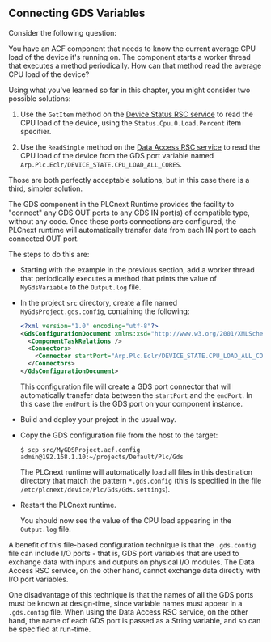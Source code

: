 ## Connecting GDS Variables

Consider the following question:

You have an ACF component that needs to know the current average CPU load of the device it's running on. The component starts a worker thread that executes a method periodically. How can that method read the average CPU load of the device?

Using what you've learned so far in this chapter, you might consider two possible solutions:

1. Use the `GetItem` method on the [Device Status RSC service][device-status] to read the CPU load of the device, using the `Status.Cpu.0.Load.Percent` item specifier.

1. Use the `ReadSingle` method on the [Data Access RSC service][data-access] to read the CPU load of the device from the GDS port variable named `Arp.Plc.Eclr/DEVICE_STATE.CPU_LOAD_ALL_CORES`.

Those are both perfectly acceptable solutions, but in this case there is a third, simpler solution.

The GDS component in the PLCnext Runtime provides the facility to "connect" any GDS OUT ports to any GDS IN port(s) of compatible type, without any code. Once these ports connections are configured, the PLCnext runtime will automatically transfer data from each IN port to each connected OUT port.

The steps to do this are:

- Starting with the example in the previous section, add a worker thread that periodically executes a method that prints the value of `MyGdsVariable` to the `Output.log` file.

- In the project `src` directory, create a file named `MyGdsProject.gds.config`, containing the following:

  ```xml
  <?xml version="1.0" encoding="utf-8"?>
  <GdsConfigurationDocument xmlns:xsd="http://www.w3.org/2001/XMLSchema" xmlns:xsi="http://www.w3.org/2001/XMLSchema-instance" schemaVersion="1.0" xmlns="http://www.phoenixcontact.com/schema/gdsconfig">
    <ComponentTaskRelations />
    <Connectors>
      <Connector startPort="Arp.Plc.Eclr/DEVICE_STATE.CPU_LOAD_ALL_CORES" endPort="MyComponent1/MyGdsVariable" />
    </Connectors>
  </GdsConfigurationDocument>
  ```

  This configuration file will create a GDS port connector that will automatically transfer data between the `startPort` and the `endPort`. In this case the `endPort` is the GDS port on your component instance.

- Build and deploy your project in the usual way.

- Copy the GDS configuration file from the host to the target:

  ```text
  $ scp src/MyGDSProject.acf.config admin@192.168.1.10:~/projects/Default/Plc/Gds
  ```

  The PLCnext runtime will automatically load all files in this destination directory that match the pattern `*.gds.config` (this is specified in the file `/etc/plcnext/device/Plc/Gds/Gds.settings`).

- Restart the PLCnext runtime.

  You should now see the value of the CPU load appearing in the `Output.log` file.

A benefit of this file-based configuration technique is that the `.gds.config` file can include I/O ports - that is, GDS port variables that are used to exchange data with inputs and outputs on physical I/O modules. The Data Access RSC service, on the other hand, cannot exchange data directly with I/O port variables.

One disadvantage of this technique is that the names of all the GDS ports must be known at design-time, since variable names must appear in a `.gds.config` file. When using the Data Access RSC service, on the other hand, the name of each GDS port is passed as a String variable, and so can be specified at run-time.

[device-status]: https://www.plcnext.help/te/Service_Components/Remote_Service_Calls_RSC/RSC_device_interface_services.htm
[data-access]: https://www.plcnext.help/te/Service_Components/Remote_Service_Calls_RSC/RSC_GDS_services.htm
